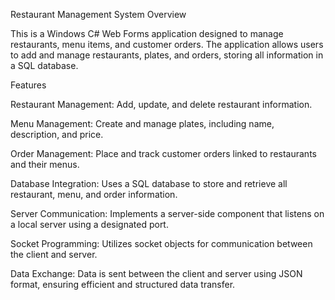 Restaurant Management System Overview

This is a Windows C# Web Forms application designed to manage restaurants, menu items, and customer orders. The application allows users to add and manage restaurants, plates, and orders, storing all information in a SQL database.

Features

Restaurant Management: Add, update, and delete restaurant information.

Menu Management: Create and manage plates, including name, description, and price.

Order Management: Place and track customer orders linked to restaurants and their menus.

Database Integration: Uses a SQL database to store and retrieve all restaurant, menu, and order information.

Server Communication: Implements a server-side component that listens on a local server using a designated port.

Socket Programming: Utilizes socket objects for communication between the client and server.

Data Exchange: Data is sent between the client and server using JSON format, ensuring efficient and structured data transfer.
